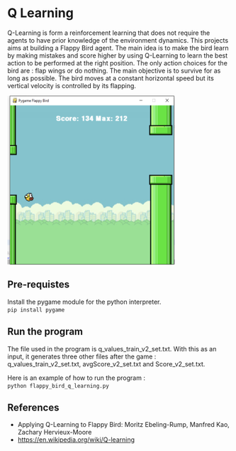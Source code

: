 # Q Learning
 Q-Learning is form a reinforcement learning that does not require the agents to have prior knowledge of the environment dynamics. This projects aims at building a Flappy Bird agent. The main idea is to make the bird learn by making mistakes and score higher by using Q-Learning to learn the best action to be performed at the right position. The only action choices for the bird are : flap wings or do nothing. The main objective is to survive for as long as possible. The bird moves at a constant horizontal speed but its vertical velocity is controlled by its flapping. 

![](img/flappy_bird.png)  

 ## Pre-requistes
 Install the pygame module for the python interpreter.  
 `pip install pygame`

## Run the program 
The file used in the program is q_values_train_v2_set.txt. With this as an input, it generates three other files after the game : q_values_train_v2_set.txt, avgScore_v2_set.txt and Score_v2_set.txt. 

Here is an example of how to run the program :  
`python flappy_bird_q_learning.py`

## References
- Applying Q-Learning to Flappy Bird: Moritz Ebeling-Rump, Manfred Kao, Zachary Hervieux-Moore
- https://en.wikipedia.org/wiki/Q-learning


